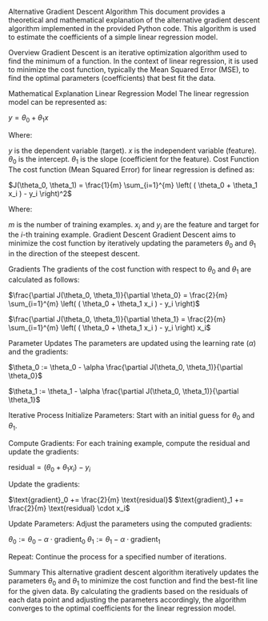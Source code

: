 Alternative Gradient Descent Algorithm
This document provides a theoretical and mathematical explanation of the alternative gradient descent algorithm implemented in the provided Python code. This algorithm is used to estimate the coefficients of a simple linear regression model.

Overview
Gradient Descent is an iterative optimization algorithm used to find the minimum of a function. In the context of linear regression, it is used to minimize the cost function, typically the Mean Squared Error (MSE), to find the optimal parameters (coefficients) that best fit the data.

Mathematical Explanation
Linear Regression Model
The linear regression model can be represented as:

$y = \theta_0 + \theta_1 x$

Where:

$y$ is the dependent variable (target).
$x$ is the independent variable (feature).
$\theta_0$ is the intercept.
$\theta_1$ is the slope (coefficient for the feature).
Cost Function
The cost function (Mean Squared Error) for linear regression is defined as:

$J(\theta_0, \theta_1) = \frac{1}{m} \sum_{i=1}^{m} \left( ( \theta_0 + \theta_1 x_i ) - y_i \right)^2$

Where:

$m$ is the number of training examples.
$x_i$ and $y_i$ are the feature and target for the $i$-th training example.
Gradient Descent
Gradient Descent aims to minimize the cost function by iteratively updating the parameters $\theta_0$ and $\theta_1$ in the direction of the steepest descent.

Gradients
The gradients of the cost function with respect to $\theta_0$ and $\theta_1$ are calculated as follows:

$\frac{\partial J(\theta_0, \theta_1)}{\partial \theta_0} = \frac{2}{m} \sum_{i=1}^{m} \left( ( \theta_0 + \theta_1 x_i ) - y_i \right)$

$\frac{\partial J(\theta_0, \theta_1)}{\partial \theta_1} = \frac{2}{m} \sum_{i=1}^{m} \left( ( \theta_0 + \theta_1 x_i ) - y_i \right) x_i$

Parameter Updates
The parameters are updated using the learning rate ($\alpha$) and the gradients:

$\theta_0 := \theta_0 - \alpha \frac{\partial J(\theta_0, \theta_1)}{\partial \theta_0}$

$\theta_1 := \theta_1 - \alpha \frac{\partial J(\theta_0, \theta_1)}{\partial \theta_1}$

Iterative Process
Initialize Parameters: Start with an initial guess for $\theta_0$ and $\theta_1$.

Compute Gradients: For each training example, compute the residual and update the gradients:

$\text{residual} = ( \theta_0 + \theta_1 x_i ) - y_i$

Update the gradients:

$\text{gradient}_0 += \frac{2}{m} \text{residual}$
$\text{gradient}_1 += \frac{2}{m} \text{residual} \cdot x_i$

Update Parameters: Adjust the parameters using the computed gradients:

$\theta_0 := \theta_0 - \alpha \cdot \text{gradient}_0$
$\theta_1 := \theta_1 - \alpha \cdot \text{gradient}_1$

Repeat: Continue the process for a specified number of iterations.

Summary
This alternative gradient descent algorithm iteratively updates the parameters $\theta_0$ and $\theta_1$ to minimize the cost function and find the best-fit line for the given data. By calculating the gradients based on the residuals of each data point and adjusting the parameters accordingly, the algorithm converges to the optimal coefficients for the linear regression model.
